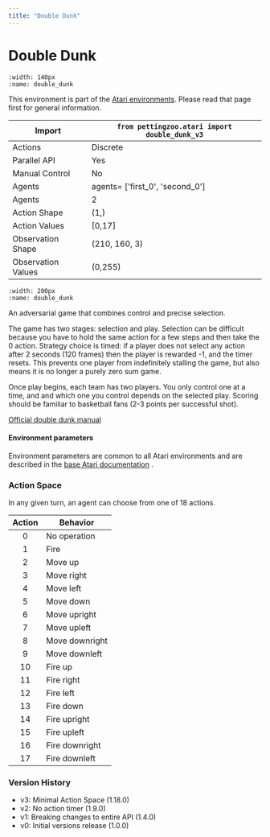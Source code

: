 ```yaml
---
title: "Double Dunk"
---
```


# Double Dunk

```{figure} atari_double_dunk.gif 
:width: 140px
:name: double_dunk
```

This environment is part of the <a href='..'>Atari environments</a>. Please read that page first for general information.

| Import             | `from pettingzoo.atari import double_dunk_v3` |
|--------------------|-----------------------------------------------|
| Actions            | Discrete                                      |
| Parallel API       | Yes                                           |
| Manual Control     | No                                            |
| Agents             | agents= ['first_0', 'second_0']               |
| Agents             | 2                                             |
| Action Shape       | (1,)                                          |
| Action Values      | [0,17]                                        |
| Observation Shape  | (210, 160, 3)                                 |
| Observation Values | (0,255)                                       |

```{figure} ../../_static/img/aec/atari_double_dunk_aec.svg
:width: 200px
:name: double_dunk
```

An adversarial game that combines control and precise selection.

The game has two stages: selection and play. Selection can be
difficult because you have to hold the same action for a few steps and then
take the 0 action. Strategy choice is timed: if a player does not select any action after 2 seconds (120 frames)
then the player is rewarded -1, and the timer resets. This prevents one player from indefinitely stalling the game, but also means it is no longer a purely zero sum game.

Once play begins, each team has two players. You only control
one at a time, and and which one you control depends on the selected play.
Scoring should be familiar to basketball fans (2-3 points per successful shot).

[Official double dunk manual](https://atariage.com/manual_html_page.php?SoftwareLabelID=153)


#### Environment parameters

Environment parameters are common to all Atari environments and are described in the [base Atari documentation](../atari) .

### Action Space

In any given turn, an agent can choose from one of 18 actions.

| Action    | Behavior  |
|:---------:|-----------|
| 0         | No operation |
| 1         | Fire |
| 2         | Move up |
| 3         | Move right |
| 4         | Move left |
| 5         | Move down |
| 6         | Move upright |
| 7         | Move upleft |
| 8         | Move downright |
| 9         | Move downleft |
| 10        | Fire up |
| 11        | Fire right |
| 12        | Fire left |
| 13        | Fire down |
| 14        | Fire upright |
| 15        | Fire upleft |
| 16        | Fire downright |
| 17        | Fire downleft |

### Version History

* v3: Minimal Action Space (1.18.0)
* v2: No action timer (1.9.0)
* v1: Breaking changes to entire API (1.4.0)
* v0: Initial versions release (1.0.0)
</div>
